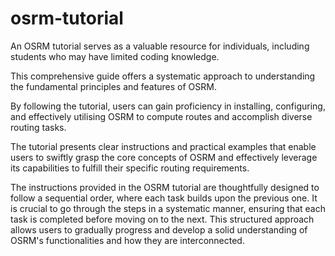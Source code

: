 # osrm-tutorial

An OSRM tutorial serves as a valuable resource for individuals, including students who may have limited coding knowledge. 

This comprehensive guide offers a systematic approach to understanding the fundamental principles and features of OSRM. 

By following the tutorial, users can gain proficiency in installing, configuring, and effectively utilising OSRM to compute routes and accomplish diverse routing tasks. 

The tutorial presents clear instructions and practical examples that enable users to swiftly grasp the core concepts of OSRM and effectively leverage its capabilities to fulfill their specific routing requirements.

The instructions provided in the OSRM tutorial are thoughtfully designed to follow a sequential order, where each task builds upon the previous one. It is crucial to go through the steps in a systematic manner, ensuring that each task is completed before moving on to the next. This structured approach allows users to gradually progress and develop a solid understanding of OSRM's functionalities and how they are interconnected.

